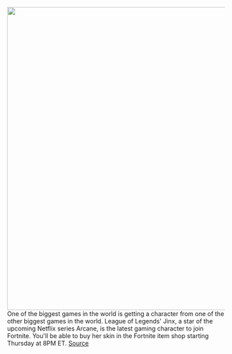 <img src='https://cdn.vox-cdn.com/thumbor/DnXP5iSGArn4a1hccYTqr6h0J-0=/0x0:1660x1080/1200x800/filters:focal(698x408:962x672)/cdn.vox-cdn.com/uploads/chorus_image/image/70093989/18BR_Jinx_Arcane_LoadingScreen_1920x1080_2.0.jpg' width='700px' /><br/>
One of the biggest games in the world is getting a character from one of the other biggest games in the world. League of Legends' Jinx, a star of the upcoming Netflix series Arcane, is the latest gaming character to join Fortnite. You'll be able to buy her skin in the Fortnite item shop starting Thursday at 8PM ET.
<a href='https://www.theverge.com/2021/11/4/22760266/league-of-legends-jinx-fortnite-netflix-arcane'> Source <a/>